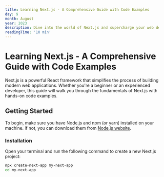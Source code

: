 ```yaml
---
title: Learning Next.js - A Comprehensive Guide with Code Examples
day: 9
month: August
year: 2023
description: Dive into the world of Next.js and supercharge your web development skills with practical code examples.
readingTime: '10 min'
---
```


# Learning Next.js - A Comprehensive Guide with Code Examples

Next.js is a powerful React framework that simplifies the process of building modern web applications. Whether you're a beginner or an experienced developer, this guide will walk you through the fundamentals of Next.js with hands-on code examples.

## Getting Started

To begin, make sure you have Node.js and npm (or yarn) installed on your machine. If not, you can download them from [Node.js website](https://nodejs.org/).

### Installation

Open your terminal and run the following command to create a new Next.js project:

```bash
npx create-next-app my-next-app
cd my-next-app
```
